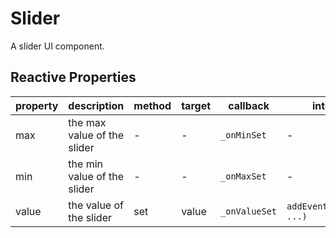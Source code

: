 # Slider

A slider UI component.

## Reactive Properties

| property | description                 | method | target | callback      | internal listener                |
| -------- | --------------------------- | ------ | ------ | ------------- | -------------------------------- |
| max      | the max value of the slider | -      | -      | `_onMinSet`   | -                                |
| min      | the min value of the slider | -      | -      | `_onMaxSet`   | -                                |
| value    | the value of the slider     | set    | value  | `_onValueSet` | `addEventListener('input', ...)` |
